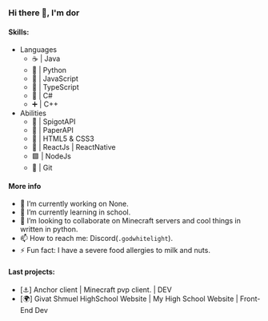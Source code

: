 ### Hi there 👋, I'm dor

#### Skills:
 * Languages
    - ☕ | Java
    - 🐍 | Python
    - 📄 | JavaScript
    - 💠 | TypeScript
    - 🍵 | C#
    - ➕ | C++
 * Abilities
    - 🚿 | SpigotAPI 
    - 🧻 | PaperAPI
    - 🔶 | HTML5 & CSS3
    - 🔷 | ReactJs | ReactNative
    - 🟩 | NodeJs
    - 📍 | Git

#### More info
- 🔭 I’m currently working on None.
- 🌱 I’m currently learning in school.
- 👯 I’m looking to collaborate on Minecraft servers and cool things in written in python.
- 📫 How to reach me: Discord(`.godwhitelight`).
- ⚡ Fun fact: I have a severe food allergies to milk and nuts.

#### Last projects:
 - [⚓] Anchor client | Minecraft pvp client. | DEV
 - [🌍] Givat Shmuel HighSchool Website | My High School Website | Front-End Dev 
